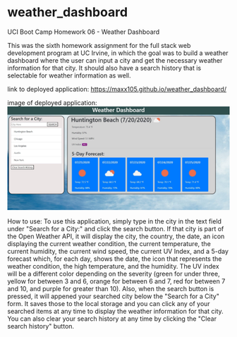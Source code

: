 # weather_dashboard
UCI Boot Camp Homework 06 - Weather Dashboard

This was the sixth homework assignment for the full stack web development program at UC Irvine, in which the goal was to build a weather dashboard where the user can input a city and get the necessary weather information for that city. It should also have a search history that is selectable for weather information as well. 

link to deployed application:
https://maxx105.github.io/weather_dashboard/

image of deployed application:
![deployed application](assets/deployed_app.JPG)

How to use: 
To use this application, simply type in the city in the text field under "Search for a City:" and click the search button. If that city is part of the Open Weather API, it will display the city, the country, the date, an icon displaying the current weather condition, the current temperature, the current humidity, the current wind speed, the current UV Index, and a 5-day forecast which, for each day, shows the date, the icon that represents the weather condition, the high temperature, and the humidity. The UV index will be a different color depending on the severity (green for under three, yellow for between 3 and 6, orange for between 6 and 7, red for between 7 and 10, and purple for greater than 10). Also, when the search button is pressed, it will appened your searched city below the "Search for a City" form. It saves those to the local storage and you can click any of your searched items at any time to display the weather information for that city. You can also clear your search history at any time by clicking the "Clear search history" button.
